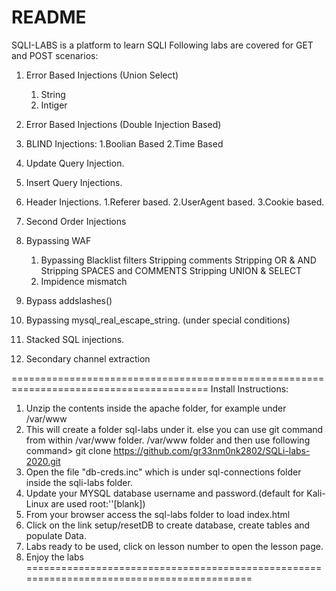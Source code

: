README
================
SQLI-LABS is a platform to learn SQLI 
Following labs are covered for GET and POST scenarios:

1. Error Based Injections (Union Select)
	1. String
	2. Intiger
2. Error Based Injections (Double Injection Based)

3. BLIND Injections:
	1.Boolian Based
	2.Time Based
4. Update Query Injection.
5. Insert Query Injections.
6. Header Injections.
	1.Referer based.
	2.UserAgent based.
	3.Cookie based.
7. Second Order Injections
8. Bypassing WAF
	1. Bypassing Blacklist filters
		Stripping comments
		Stripping OR & AND
		Stripping SPACES and COMMENTS
		Stripping UNION & SELECT
	2. Impidence mismatch
9. Bypass addslashes()
10. Bypassing mysql_real_escape_string. (under special conditions)
11. Stacked SQL injections.
12. Secondary channel extraction

========================================================================================
Install Instructions:

1. Unzip the contents inside the apache folder, for example under /var/www
2. This will create a folder sql-labs under it. else you can use git command from within /var/www folder.
/var/www folder and then use following command> git clone https://github.com/gr33nm0nk2802/SQLi-labs-2020.git
3. Open the file "db-creds.inc" which is under sql-connections folder inside the sqli-labs folder.
4. Update your MYSQL database username and password.(default for Kali-Linux are used root:''[blank])
5. From your browser access the sql-labs folder to load index.html
6. Click on the link setup/resetDB to create database, create tables and populate Data.
7. Labs ready to be used, click on lesson number to open the lesson page.
8. Enjoy the labs
==========================================================================================


